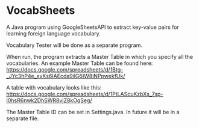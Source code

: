 # VocabSheets
A Java program using GoogleSheetsAPI to extract key-value pairs for learning foreign language vocabulary.

Vocabulary Tester will be done as a separate program.

When run, the program extracts a Master Table in which you specify all the vocabularies.
An example Master Table can be found here: https://docs.google.com/spreadsheets/d/1Btg-_JYc3hP4e_xvKs6IAEcda9ilG6IW8iNPpwekfUk/

A table with vocabulary looks like this:
https://docs.google.com/spreadsheets/d/1PtLAScuKzbXs_7sp-I0hsR6nwk2DhSWR8vjZ8kOqSeg/

The Master Table ID can be set in Settings.java.
In future it will be in a separate file.
